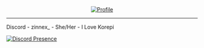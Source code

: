 <div align="center"><a href="https://discord.gg"><img alt="Profile" src=""></a></div>

---

Discord - zinnex_ - She/Her - I Love Korepi

[![Discord Presence](https://lanyard.cnrad.dev/api/1030116082469572618)](https://discord.com/users/1030116082469572618)
